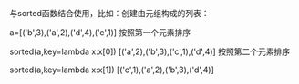 与sorted函数结合使用，比如：创建由元组构成的列表：

a=[('b',3),('a',2),('d',4),('c',1)]
按照第一个元素排序

sorted(a,key=lambda x:x[0])
[('a',2),('b',3),('c',1),('d',4)]
按照第二个元素排序

sorted(a,key=lambda x:x[1])
[('c',1),('a',2),('b',3),('d',4)]
